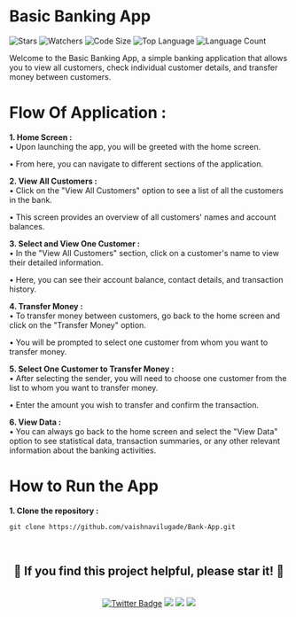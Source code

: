 # Basic Banking App


![Stars](https://img.shields.io/github/stars/vaishnavilugade/Bank-App)
![Watchers](https://img.shields.io/github/watchers/vaishnavilugade/Bank-App?style=social)
![Code Size](https://img.shields.io/github/languages/code-size/vaishnavilugade/Bank-App)
![Top Language](https://img.shields.io/github/languages/top/vaishnavilugade/Bank-App)
 ![Language Count](https://img.shields.io/github/languages/count/vaishnavilugade/Bank-App) 

 
Welcome to the Basic Banking App, a simple banking application that allows you to view all customers, check individual customer details, and transfer money between customers.

# Flow Of Application :
__1. Home Screen :__ <br>
• Upon launching the app, you will be greeted with the home screen.<br>

• From here, you can navigate to different sections of the application.

__2. View All Customers :__ <br>
• Click on the "View All Customers" option to see a list of all the customers in the bank.<br>

• This screen provides an overview of all customers' names and account balances.

__3. Select and View One Customer :__ <br>
• In the "View All Customers" section, click on a customer's name to view their detailed information.<br>

• Here, you can see their account balance, contact details, and transaction history.

__4. Transfer Money :__ <br>
• To transfer money between customers, go back to the home screen and click on the "Transfer Money" option.<br>

• You will be prompted to select one customer from whom you want to transfer money.

__5. Select One Customer to Transfer Money :__ <br>
• After selecting the sender, you will need to choose one customer from the list to whom you want to transfer money.<br>

• Enter the amount you wish to transfer and confirm the transaction.

__6. View Data :__ <br>
• You can always go back to the home screen and select the "View Data" option to see statistical data, transaction summaries, or any other relevant information about the banking activities.

# How to Run the App 
__1. Clone the repository :__
```
git clone https://github.com/vaishnavilugade/Bank-App.git
```
<br>
<h2 align="center">
  <strong>🌟 If you find this project helpful, please star it! 🌟</strong>
</h2>

<br>

<div align="center">
  <a href="https://twitter.com/vaishnavilugade">
    <img src="https://img.shields.io/badge/twitter-Profile-blue?style=flat-square&logo=twitter&labelColor=black" alt="Twitter Badge"></a>
  <a href="https://github.com/vaishnavilugade">
    <img src="https://img.shields.io/badge/GitHub-Profile-red?style=flat-square&logo=github&labelColor=black"></a>
  </a>
  <a href="https://www.codechef.com/vaishnvilugade">
    <img src="https://img.shields.io/badge/codechef-Profile-green?style=flat-square&logo=codechef&labelColor=black"></a>
  <a href="https://www.linkedin.com/in/vaishnvilugade">
    <img src="https://img.shields.io/badge/linkedin-Profile-blue?style=flat-square&logo=linkedin&labelColor=black"></a>
</div>

